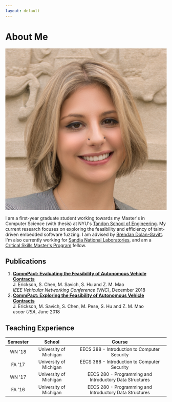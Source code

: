 ```yaml
---
layout: default
---
```


# About Me

<img class="profile-picture" src="mksavic.jpg">

I am a first-year graduate student working towards my Master's in Computer Science (with thesis) at NYU's [Tandon School of Engineering](https://engineering.nyu.edu/). My current research focuses on exploring the feasibility and efficiency of taint-driven embedded software fuzzing. I am advised by [Brendan Dolan-Gavitt](http://moyix.net/). I'm also currently working for [Sandia National Laboratories](https://www.sandia.gov/), and am a [Critical Skills Master's Program](https://www.sandia.gov/careers/special_programs/critical_skills_program.html) fellow.

## Publications

1. <a href="/pubs/CommPact.pdf" target="_blank">**CommPact: Evaluating the Feasibility of Autonomous Vehicle Contracts**</a>  
   J. Erickson, S. Chen, M. Savich, S. Hu and Z. M. Mao  
   *IEEE Vehicular Networking Conference (VNC)*, December 2018
2. <a href="https://www.escar.info/history/escar-usa/escar-usa-2018-lectures-and-program-committee.html" target="_blank">**CommPact: Exploring the Feasibility of Autonomous Vehicle Contracts**</a>  
   J. Erickson, M. Savich, S. Chen, M. Pese, S. Hu and Z. M. Mao  
   *escar USA*, June 2018

## Teaching Experience

| Semester |         School         |                         Course                          |
|:--------:|:----------------------:|:-------------------------------------------------------:|
|  WN '18  | University of Michigan |      EECS 388 - Introduction to Computer Security       |
|  FA '17  | University of Michigan |      EECS 388 - Introduction to Computer Security       |
|  WN '17  | University of Michigan | EECS 280 - Programming and Introductory Data Structures |
|  FA '16  | University of Michigan | EECS 280 - Programming and Introductory Data Structures |
